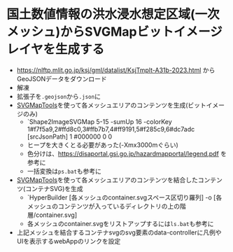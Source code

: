 # 国土数値情報の洪水浸水想定区域(一次メッシュ)からSVGMapビットイメージレイヤを生成する

- https://nlftp.mlit.go.jp/ksj/gml/datalist/KsjTmplt-A31b-2023.html
からGeoJSONデータをダウンロード
- 解凍
- 拡張子を`.geojson`から`.json`に
- [SVGMapTools](https://github.com/svgmap/svgMapTools)を使って各メッシュエリアのコンテンツを生成(ビットイメージのみ)
  - `Shape2ImageSVGMap 5-15 -sumUp 16 -colorKey 1#f7f5a9,2#ffd8c0,3#ffb7b7,4#ff9191,5#f285c9,6#dc7adc [srcJsonPath] 1 #000000 0 0
  - ヒープを大きくとる必要があった(-Xmx3000mぐらい)
  - 色分けは、https://disaportal.gsi.go.jp/hazardmapportal/legend.pdf を参考に
  - 一括変換は`ps.bat`も参考に
- [SVGMapTools](https://github.com/svgmap/svgMapTools)を使って各メッシュエリアのコンテンツを結合したコンテンツ(コンテナSVG)を生成
  - `HyperBuilder [各メッシュのcontainer.svgスペース区切り羅列] -o [各メッシュのコンテンツが入っているディレクトリの上の階層/container.svg]
  - 各メッシュのcontainer.svgをリストアップするには`ls.bat`も参考に
- 上記メッシュを結合するコンテナsvgのsvg要素のdata-controllerに凡例やUIを表示するwebAppのリンクを設定